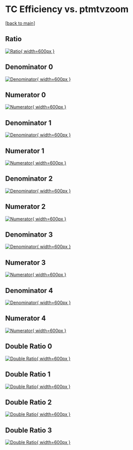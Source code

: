 # TC Efficiency vs. ptmtvzoom

[[back to main](./)]



## Ratio

[![Ratio](../mtv/var/TC_base_13_-1_eff_ptmtvzoom.png){ width=600px }](../mtv/var/TC_base_13_-1_eff_ptmtvzoom.pdf)

## Denominator 0

[![Denominator](../mtv/den/TC_base_13_-1_eff_ptmtvzoom_den0.png){ width=600px }](../mtv/den/TC_base_13_-1_eff_ptmtvzoom_den0.pdf)

## Numerator 0

[![Numerator](../mtv/num/TC_base_13_-1_eff_ptmtvzoom_num0.png){ width=600px }](../mtv/num/TC_base_13_-1_eff_ptmtvzoom_num0.pdf)

## Denominator 1

[![Denominator](../mtv/den/TC_base_13_-1_eff_ptmtvzoom_den1.png){ width=600px }](../mtv/den/TC_base_13_-1_eff_ptmtvzoom_den1.pdf)

## Numerator 1

[![Numerator](../mtv/num/TC_base_13_-1_eff_ptmtvzoom_num1.png){ width=600px }](../mtv/num/TC_base_13_-1_eff_ptmtvzoom_num1.pdf)

## Denominator 2

[![Denominator](../mtv/den/TC_base_13_-1_eff_ptmtvzoom_den2.png){ width=600px }](../mtv/den/TC_base_13_-1_eff_ptmtvzoom_den2.pdf)

## Numerator 2

[![Numerator](../mtv/num/TC_base_13_-1_eff_ptmtvzoom_num2.png){ width=600px }](../mtv/num/TC_base_13_-1_eff_ptmtvzoom_num2.pdf)

## Denominator 3

[![Denominator](../mtv/den/TC_base_13_-1_eff_ptmtvzoom_den3.png){ width=600px }](../mtv/den/TC_base_13_-1_eff_ptmtvzoom_den3.pdf)

## Numerator 3

[![Numerator](../mtv/num/TC_base_13_-1_eff_ptmtvzoom_num3.png){ width=600px }](../mtv/num/TC_base_13_-1_eff_ptmtvzoom_num3.pdf)

## Denominator 4

[![Denominator](../mtv/den/TC_base_13_-1_eff_ptmtvzoom_den4.png){ width=600px }](../mtv/den/TC_base_13_-1_eff_ptmtvzoom_den4.pdf)

## Numerator 4

[![Numerator](../mtv/num/TC_base_13_-1_eff_ptmtvzoom_num4.png){ width=600px }](../mtv/num/TC_base_13_-1_eff_ptmtvzoom_num4.pdf)

## Double Ratio 0

[![Double Ratio](../mtv/ratio/TC_base_13_-1_eff_ptmtvzoom_ratio0.png){ width=600px }](../mtv/ratio/TC_base_13_-1_eff_ptmtvzoom_ratio0.pdf)

## Double Ratio 1

[![Double Ratio](../mtv/ratio/TC_base_13_-1_eff_ptmtvzoom_ratio1.png){ width=600px }](../mtv/ratio/TC_base_13_-1_eff_ptmtvzoom_ratio1.pdf)

## Double Ratio 2

[![Double Ratio](../mtv/ratio/TC_base_13_-1_eff_ptmtvzoom_ratio2.png){ width=600px }](../mtv/ratio/TC_base_13_-1_eff_ptmtvzoom_ratio2.pdf)

## Double Ratio 3

[![Double Ratio](../mtv/ratio/TC_base_13_-1_eff_ptmtvzoom_ratio3.png){ width=600px }](../mtv/ratio/TC_base_13_-1_eff_ptmtvzoom_ratio3.pdf)

